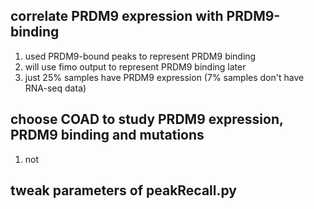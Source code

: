 ## correlate PRDM9 expression with PRDM9-binding
1. used PRDM9-bound peaks to represent PRDM9 binding
2. will use fimo output to represent PRDM9 binding later
3. just 25% samples have PRDM9 expression (7% samples don't have RNA-seq data)
## choose COAD to study PRDM9 expression, PRDM9 binding and mutations
1. not 
## tweak parameters of peakRecall.py

<!--stackedit_data:
eyJoaXN0b3J5IjpbLTE4NzUwNzAzNF19
-->